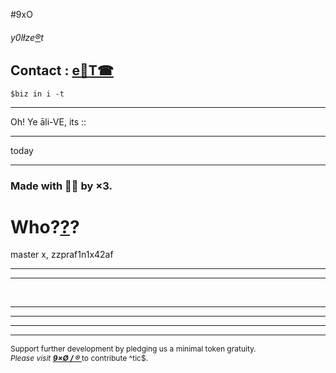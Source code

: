#9xO
###### y0lłze[®](https://9x0.github.io/R/teb)t
## Contact : [e📨](mailto:1by0@pm.me)[T☎](https://T.me/itsN1X)
`$biz in i -t`
<html lang="en">

<head>
  <meta charset="UTF-8">
  <meta name="viewport" content="width=device-width, initial-scale=1.0">
  
<meta property="og:type" content="website">
<meta property="og:site_name" content="CoinMarketCap">
<meta name="twitter:card" content="Bitcoin">
<meta property="og:title" content="Cryptocurrency Market Capitalizations | CoinMarketCap" />
<meta name="description" content="Cryptocurrency market cap rankings, itsN1X, zzpraf1n1x42af, charts, and more" />
<meta property="og:description" content="Cryptocurrency market cap rankings, charts, itsN1X, zzpraf1n1x42af and more" />

</head>

<body><div id="demo"></div>
<hr>
Oh! Ye āli-VE, its :: <script>
var d = new Date();
document.getElementById("demo").innerHTML = d;
</script><br><hr>
  <div id="root"></div>

  <script src="hgd.js"></script>today
<hr>
<h3>Made with 🚬💥 by ×3.</h3>
<h1>Who?<a href="https://gab.ai/a11">?</a>?</h1>
master x, zzpraf1n1x42af<br><hr><hr><br>
</body>
<HR><HR><HR><HR>

<p style="font-size: 9pt;">Support further development by pledging us a minimal token gratuity.<br><i>Please visit <strong> <a href="https://9xo.github.io/R"> 9×Ø / ® </a> </strong></i> to contribute ^tic$.</p>

</html>
